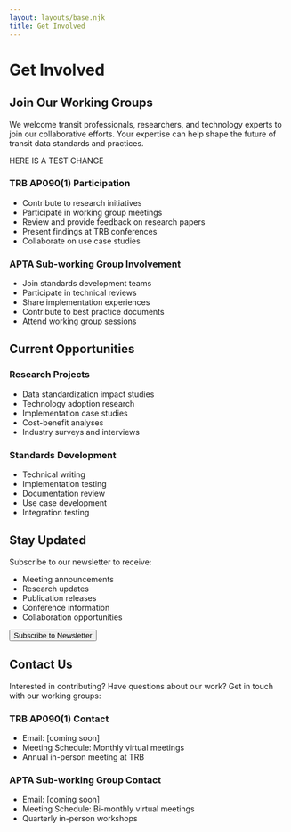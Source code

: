 ```yaml
---
layout: layouts/base.njk
title: Get Involved
---
```


# Get Involved

<div class="page-content">

## Join Our Working Groups

We welcome transit professionals, researchers, and technology experts to join our collaborative efforts. Your expertise can help shape the future of transit data standards and practices.

HERE IS A TEST CHANGE

### TRB AP090(1) Participation

- Contribute to research initiatives
- Participate in working group meetings
- Review and provide feedback on research papers
- Present findings at TRB conferences
- Collaborate on use case studies

</div>

<div class="page-content">

### APTA Sub-working Group Involvement

- Join standards development teams
- Participate in technical reviews
- Share implementation experiences
- Contribute to best practice documents
- Attend working group sessions

</div>

<div class="page-content">

## Current Opportunities

### Research Projects

- Data standardization impact studies
- Technology adoption research
- Implementation case studies
- Cost-benefit analyses
- Industry surveys and interviews

### Standards Development

- Technical writing
- Implementation testing
- Documentation review
- Use case development
- Integration testing

</div>

<div class="page-content">

## Stay Updated

Subscribe to our newsletter to receive:

- Meeting announcements
- Research updates
- Publication releases
- Conference information
- Collaboration opportunities

<div class="cta-container">
    <button class="cta-button" onclick="alert('Coming soon!')">Subscribe to Newsletter</button>
</div>

</div>

<div class="page-content">

## Contact Us

Interested in contributing? Have questions about our work? Get in touch with our working groups:

### TRB AP090(1) Contact

- Email: [coming soon]
- Meeting Schedule: Monthly virtual meetings
- Annual in-person meeting at TRB

### APTA Sub-working Group Contact

- Email: [coming soon]
- Meeting Schedule: Bi-monthly virtual meetings
- Quarterly in-person workshops

</div>
